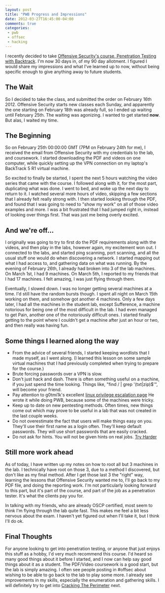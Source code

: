 ```yaml
---
layout: post
title: "PWB Progress and Impressions"
date: 2012-03-27T16:45:00-04:00
comments: true
categories:
 - pwb
 - offsec
 - hacking
---
```


I recently decided to take [Offensive Security's course, Penetration Testing with Backtrack](http://www.offensive-security.com/information-security-training/penetration-testing-with-backtrack/).  I'm now 30 days in, of my 90 day allotment.  I figured I would share my impressions and what I've learned up to now, without being specific enough to give anything away to future students. 

## The Wait

So I decided to take the class, and submitted the order on February 16th 2012.  Offensive Security starts new classes each Sunday, and apparently the one starting on February 18th was already full, so I ended up waiting until February 25th.  The waiting was agonizing.  I wanted to get started <b>now</b>.  But alas, I waited my time. 

## The Beginning

So on February 25th 00:00:00 GMT (7PM on February 24th for me), I received the email from Offensive Security with my credentials to the lab, and coursework.  I started downloading the PDF and videos on one computer, while quickly setting up the VPN connection on my laptop's BackTrack 5 R1 virtual machine.   

So excited to finally be started, I spent the next 5 hours watching the video series that came with the course.  I followed along with it, for the most part, duplicating what was done.  I went to bed, and woke up the next day to return to it.  I watched several more hours of video, skipping a few sections that I already felt really strong with.  I then started looking through the PDF, and found that I was going to need to "show my work" on all of those video examples and more.  I was a bit frustrated that I had jumped right in, instead of looking over things first.  That was just me being overly excited. 

## And we're off...

I originally was going to try to first do the PDF requirements along with the videos, and then play in the labs, however again, my excitement won out.  I connected to the labs, and started ping scanning, port scanning, and all the usual stuff one would do when discovering a network.  I started mapping out what I had access to, and gathering data on what was running.  By the evening of February 26th, I already had broken into 3 of the lab machines.  On March 1st, I had 9 machines.  On March 5th, I reported to my friends that I had 17 machines.  I felt amazing, I was just flying through them.   

Eventually, I slowed down.  I was no longer getting several machines at a time.  I'd still have the random bursts though.  I spent all night on March 15th working on them, and somehow got another 4 machines.  Only a few days later, I had all the machines in the student lab, except Sufference, a machine notorious for being one of the most difficult in the lab.  I had even managed to get Pain, another one of the notoriously difficult ones.  I started finally getting to the point where I couldn't get a machine after just an hour or two, and then really was having fun. 

## Some things I learned along the way

* From the advice of several friends, I started keeping wordlists that I made myself, as I went along.  (I learned this lesson on some sample virtual machines that I had previously completed when trying to prepare for the course.)
* Brute forcing passwords over a VPN is slow.
* Don't just hack and dash.  There is often something useful on a machine, if you just spend the time looking.  Things like, "find / | grep '\(txt\|zip\)$'", will become your friend.
* Pay attention to g0tmi1k's excellent [linux privilege escalation page](http://g0tmi1k.blogspot.com/2011/08/basic-linux-privilege-escalation.html) He wrote it while doing PWB, because some of the machines were tricky.
* Keep up to date on new pentesting methods.  Often times, new things come out which may prove to be useful in a lab that was not created in the last couple weeks.
* Do not overestimate the fact that users will make things easy on you.  They'll use their first name as a login often. They'll keep default passwords. They will use short passwords that are easily cracked.
* Do not ask for hints.  You will not be given hints on real jobs.  [Try Harder](http://www.offensive-security.com/when-things-get-tough/)

## Still more work ahead

As of today, I have written up my notes on how to root all but 3 machines in the lab.  I technically have root on those 3, due to a method I discovered, but don't like as my final method.  After I get those last 3 the "right" way, learning the lessons that Offensive Security wanted me to, I'll go back to my PDF file, and doing the reporting work.  I'm not particularly looking forward to this part, but it's part of the course, and part of the job as a penetration tester.  It's what the clients pay you for. 

In talking with my friends, who are already OSCP certified, most seem to think I'm flying through the lab quite fast.  This makes me feel a bit less nervous about the exam.  I haven't yet figured out when I'll take it, but I think I'll do ok. 

## Final Thoughts

For anyone looking to get into penetration testing, or anyone that just enjoys this stuff as a hobby, I'd very much recommend this course.  I'd heard so many good things about it before I started, and I now can help say good things about it as a student.  The PDF/Video coursework is a good start, but the lab is simply amazing.  I often see people posting in #offsec about wishing to be able to go back to the lab to play some more.  I already see improvements in my skills, especially the enumeration and gathering skills.  I will definitely try to get into [Cracking The Perimeter](http://www.offensive-security.com/information-security-training/cracking-the-perimeter/) next.
